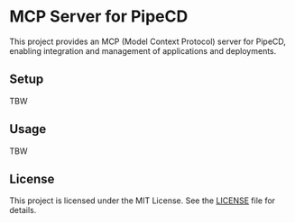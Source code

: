 # MCP Server for PipeCD

This project provides an MCP (Model Context Protocol) server for PipeCD, enabling integration and management of applications and deployments.

## Setup
TBW

## Usage
TBW

## License

This project is licensed under the MIT License. See the [LICENSE](./LICENSE) file for details.
